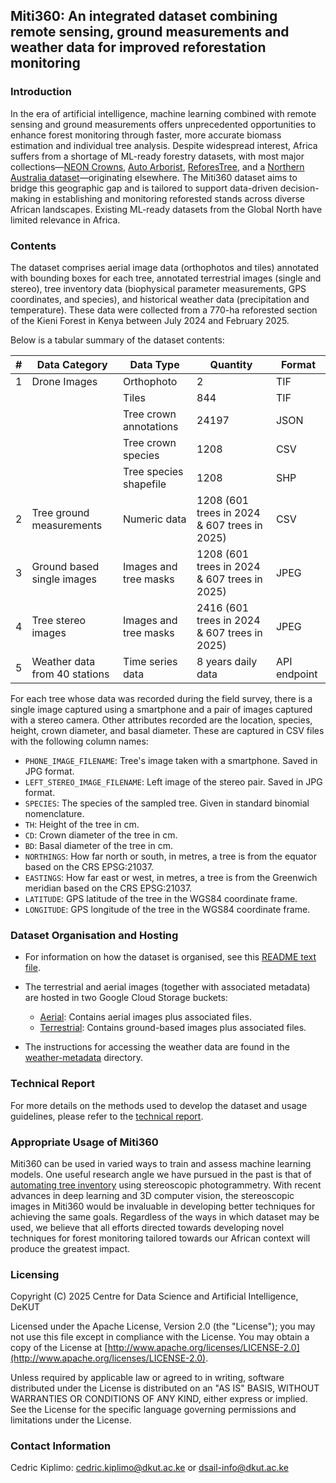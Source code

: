 ## Miti360: An integrated dataset combining remote sensing, ground measurements and weather data for improved reforestation monitoring
### Introduction
In the era of artificial intelligence, machine learning combined with remote sensing and ground measurements offers unprecedented opportunities to enhance forest monitoring through faster, more accurate biomass estimation and individual tree analysis. Despite widespread interest, Africa suffers from a shortage of ML-ready forestry datasets, with most major collections—[NEON Crowns](https://doi.org/10.1101/2020.09.08.287839), [Auto Arborist](https://openaccess.thecvf.com/content/CVPR2022/html/Beery_The_Auto_Arborist_Dataset_A_Large-Scale_Benchmark_for_Multiview_Urban_CVPR_2022_paper.html), [ReforesTree](https://doi.org/10.1609/aaai.v36i11.21471), and a [Northern Australia dataset](https://doi.org/10.3390/data8020044)—originating elsewhere. The Miti360 dataset aims to bridge this geographic gap and  is tailored to support data-driven decision-making in establishing and monitoring reforested stands across diverse African landscapes. Existing ML-ready datasets from the Global North have limited relevance in Africa.

### Contents
The dataset comprises aerial image data (orthophotos and tiles) annotated with bounding boxes for each tree, annotated terrestrial images (single and stereo), tree inventory data (biophysical parameter measurements, GPS coordinates, and species), and historical weather data (precipitation and temperature). These data were collected from a 770-ha reforested section of the Kieni Forest in Kenya between July 2024 and February 2025. 


Below is a tabular summary of the dataset contents:

| #   | Data Category                 | Data Type              | Quantity                                     | Format       |
| --- | ----------------------------- | ---------------------- | -------------------------------------------- | ------------ |
| 1   | Drone Images                  | Orthophoto             | 2                                            | TIF          |
|     |                               | Tiles                  | 844                                          | TIF          |
|     |                               | Tree crown annotations | 24197                                        | JSON         |
|     |                               | Tree crown species     | 1208                                         | CSV          |
|     |                               | Tree species shapefile | 1208                                         | SHP          |
| 2   | Tree ground measurements      | Numeric data           | 1208 (601 trees in 2024 & 607 trees in 2025) | CSV          |
| 3   | Ground based single images    | Images and tree masks  | 1208 (601 trees in 2024 & 607 trees in 2025) | JPEG         |
| 4   | Tree stereo images            | Images and tree masks  | 2416 (601 trees in 2024 & 607 trees in 2025) | JPEG         |
| 5   | Weather data from 40 stations | Time series data       | 8 years daily data                           | API endpoint |

For each tree whose data was recorded during the field survey, there is a single image captured using a smartphone and a pair of images captured with a stereo camera. Other attributes recorded are the location, species, height, crown diameter, and basal diameter. These are captured in CSV files with the following column names:
- `PHONE_IMAGE_FILENAME`: Tree's image taken with a smartphone. Saved in JPG format.
- `LEFT_STEREO_IMAGE_FILENAME`: Left image of the stereo pair. Saved in JPG format.
- `SPECIES`: The species of the sampled tree. Given in standard binomial nomenclature.
- `TH`: Height of the tree in cm.
- `CD`: Crown diameter of the tree in cm.
- `BD`: Basal diameter of the tree in cm.
- `NORTHINGS`: How far north or south, in metres, a tree is from the equator based on the CRS EPSG:21037.
- `EASTINGS`: How far east or west, in metres, a tree is from the Greenwich meridian based on the CRS EPSG:21037.
- `LATITUDE`: GPS latitude of the tree in the WGS84 coordinate frame.
- `LONGITUDE`: GPS longitude of the tree in the WGS84 coordinate frame.

### Dataset Organisation and Hosting
- For information on how the dataset is organised, see this [README text file](README.txt).
- The terrestrial and aerial images (together with associated metadata) are hosted in two Google Cloud Storage buckets:
    - [Aerial](https://storage.googleapis.com/miti360-aerial-archive/Aerial.zip): Contains aerial images plus associated files.
    - [Terrestrial](https://storage.googleapis.com/miti360-terrestrial-archive/Terrestrial.zip): Contains ground-based images plus associated files.

- The instructions for accessing the weather data are found in the [weather-metadata](weather-metadata) directory.

### Technical Report
For more details on the methods used to develop the dataset and usage guidelines, please refer to the [technical report](reports/technical_report.pdf).

### Appropriate Usage of Miti360
Miti360 can be used in varied ways to train and assess machine learning models. One useful research angle we have pursued in the past is that of [automating tree inventory](https://doi.org/10.1016/j.softx.2024.101661) using stereoscopic photogrammetry. With recent advances in deep learning and 3D computer vision, the stereoscopic images in Miti360 would be invaluable in developing better techniques for achieving the same goals. Regardless of the ways in which dataset may be used, we believe that all efforts directed towards developing novel techniques for forest monitoring tailored towards our African context will produce the greatest impact.

### Licensing
Copyright (C) 2025 Centre for Data Science and Artificial Intelligence, DeKUT

Licensed under the Apache License, Version 2.0 (the "License"); you may not use this file except in compliance with the License. You may obtain a copy of the License at [http://www.apache.org/licenses/LICENSE-2.0](http://www.apache.org/licenses/LICENSE-2.0). 

Unless required by applicable law or agreed to in writing, software distributed under the License is distributed on an "AS IS" BASIS, WITHOUT WARRANTIES OR CONDITIONS OF ANY KIND, either express or implied. See the License for the specific language governing permissions and limitations under the License.

### Contact Information
Cedric Kiplimo: cedric.kiplimo@dkut.ac.ke or dsail-info@dkut.ac.ke